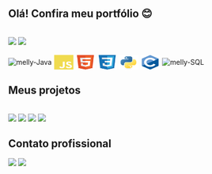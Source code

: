 ## Olá! Confira meu portfólio 😊
<!--
**mellygomes/mellygomes** is a ✨ _special_ ✨ repository because its `README.md` (this file) appears on your GitHub profile.

Here are some ideas to get you started:

- 🔭 I’m currently working on ...
- 🌱 I’m currently learning ...
- 👯 I’m looking to collaborate on ...
- 🤔 I’m looking for help with ...
- 💬 Ask me about ...
- 📫 How to reach me: ...
- 😄 Pronouns: ...
- ⚡ Fun fact: ... 
-->
<div style="display: inline_block"><br>
    <img src="https://github-readme-stats.vercel.app/api?username=mellygomes&show_icons=true&theme=dracula&bg_color=00000000&include_all_commits=true&show=prs_merged&rank_icon=github"> </img> 
    <img src="https://github-readme-stats.vercel.app/api/top-langs/?username=mellygomes&langs_count=7&show_icons=true&theme=dracula&bg_color=00000000&layout=compact"> </img>
</div>


<div style="display: inline_block"><br>
  <img align="center" alt="melly-Java" height="45" width="50" src="https://cdn.jsdelivr.net/gh/devicons/devicon@latest/icons/java/java-original.svg"">
  <img align="center" alt="melly-Js" height="30" width="40" src="https://raw.githubusercontent.com/devicons/devicon/master/icons/javascript/javascript-plain.svg">
  <img align="center" alt="melly-HTML" height="30" width="40" src="https://raw.githubusercontent.com/devicons/devicon/master/icons/html5/html5-original.svg">
  <img align="center" alt="melly-CSS" height="30" width="40" src="https://raw.githubusercontent.com/devicons/devicon/master/icons/css3/css3-original.svg">
  <img align="center" alt="melly-Python" height="30" width="40" src="https://raw.githubusercontent.com/devicons/devicon/master/icons/python/python-original.svg">
  <img align="center" alt="melly-C" height="30" width="40" src="https://raw.githubusercontent.com/devicons/devicon/master/icons/c/c-original.svg">
  <img align="center" alt="melly-SQL" height="35" width="37" src="https://cdn.jsdelivr.net/gh/devicons/devicon@latest/icons/azuresqldatabase/azuresqldatabase-original.svg">
</div>

##
  ## Meus projetos
<div style="display: inline_block"><br>   
    <a href="https://github.com/mellygomes/MalvaderPOO"><img src="https://github-readme-stats.vercel.app/api/pin/?username=mellygomes&show_icons=true&theme=dracula&bg_color=00000000&repo=projeto-banco-comercial-malvader"></img></a>
    <a href="[https://github.com/mellygomes/projetc-ToDo-List](https://projetc-todo-list.vercel.app/)"><img src="https://github-readme-stats.vercel.app/api/pin/?username=mellygomes&show_icons=true&theme=dracula&bg_color=00000000&repo=projetc-ToDo-List"></img></a>
    <a href="https://github.com/mellygomes/Parser"><img src="https://github-readme-stats.vercel.app/api/pin/?username=mellygomes&show_icons=true&theme=dracula&bg_color=00000000&repo=projeto-parser"></img></a>
    <a href="https://mellygomes.github.io/projeto-frontend-2/"><img src="https://github-readme-stats.vercel.app/api/pin/?username=mellygomes&show_icons=true&theme=dracula&bg_color=00000000&repo=projeto-frontend-2"></img></a>
</div>

## Contato profissional
<div>
  <a href="https://www.linkedin.com/in/emanuelly-queiroz" target="blank"> <img src="https://img.shields.io/badge/LinkedIn-0077B5?style=for-the-badge&logo=linkedin&logoColor=white"></img></a>
  <a href="mailto:emanuellygs.queiroz@gmail.com" target="blank"> <img src="https://img.shields.io/badge/Gmail-D14836?style=for-the-badge&logo=gmail&logoColor=white"></img></a>
</div>

